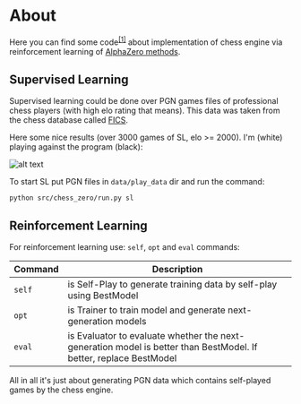 # About
Here you can find some code<sup>[[1]](#myfootnote1)</sup> about implementation of chess engine via reinforcement learning of [AlphaZero methods](https://arxiv.org/pdf/1712.01815.pdf).

## Supervised Learning
Supervised learning could be done over PGN games files of professional chess players (with high elo rating that means). This data was taken from the chess database called [FICS](http://ficsgames.org/download.html).

Here some nice results (over 3000 games of SL, elo >= 2000). I'm (white) playing against the program (black):

![alt text](https://github.com/andynik/deep-move/blob/master/images/ApronusDiagram1529753143.gif 'I am vs program')

To start SL put PGN files in `data/play_data` dir and run the command:

```
python src/chess_zero/run.py sl
```

## Reinforcement Learning
For reinforcement learning use: `self`, `opt` and `eval` commands:

Command | Description
--- | ---
`self` | is Self-Play to generate training data by self-play using BestModel
`opt` | is Trainer to train model and generate next-generation models
`eval` | is Evaluator to evaluate whether the next-generation model is better than BestModel. If better, replace BestModel

All in all it's just about generating PGN data which contains self-played games by the chess engine.

